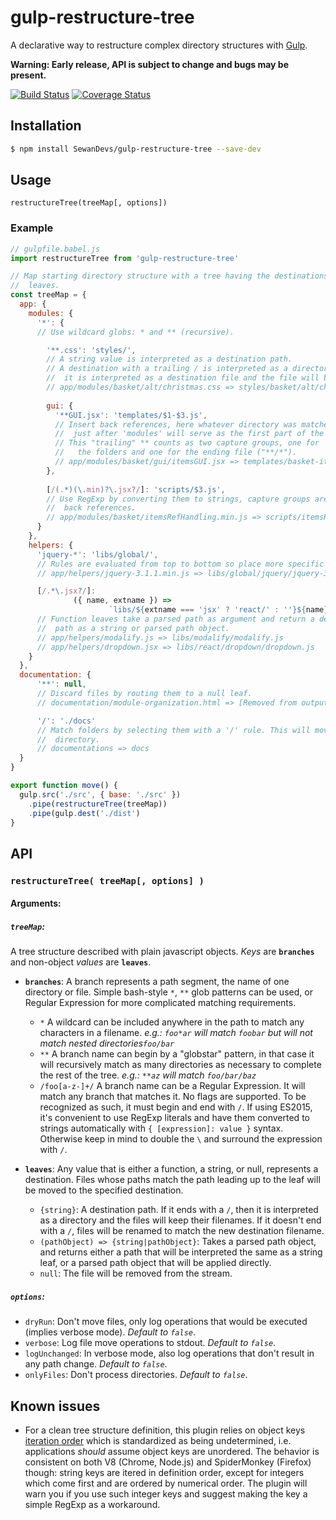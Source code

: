 # gulp-restructure-tree

A declarative way to restructure complex directory structures with [Gulp](https://github.com/gulpjs/gulp/tree/4.0).

**Warning: Early release, API is subject to change and bugs may be present.**

[![Build Status](https://travis-ci.org/SewanDevs/gulp-restructure-tree.svg?branch=master)](https://travis-ci.org/SewanDevs/gulp-restructure-tree)
[![Coverage Status](https://coveralls.io/repos/github/SewanDevs/gulp-restructure-tree/badge.svg?branch=master)](https://coveralls.io/github/SewanDevs/gulp-restructure-tree?branch=master)

## Installation

```bash
$ npm install SewanDevs/gulp-restructure-tree --save-dev
```

## Usage


`restructureTree(treeMap[, options])`

### Example

```javascript
// gulpfile.babel.js
import restructureTree from 'gulp-restructure-tree'

// Map starting directory structure with a tree having the destinations as its
//  leaves.
const treeMap = {
  app: {
    modules: { 
      '*': {
      // Use wildcard globs: * and ** (recursive).

        '**.css': 'styles/', 
        // A string value is interpreted as a destination path.
        // A destination with a trailing / is interpreted as a directory, without
        //  it is interpreted as a destination file and the file will be renamed.
        // app/modules/basket/alt/christmas.css => styles/basket/alt/christmas.css
        
        gui: {
          '**GUI.jsx': 'templates/$1-$3.js',
          // Insert back references, here whatever directory was matched by the *
          //  just after 'modules' will serve as the first part of the filename.
          // This "trailing" ** counts as two capture groups, one for
          //   the folders and one for the ending file ("**/*").
          // app/modules/basket/gui/itemsGUI.jsx => templates/basket-items.js 
        },
        
        [/(.*)(\.min)?\.jsx?/]: 'scripts/$3.js',
        // Use RegExp by converting them to strings, capture groups are used for the
        //  back references.
        // app/modules/basket/itemsRefHandling.min.js => scripts/itemsRefHandling.js
      }
    },
    helpers: {
      'jquery-*': 'libs/global/',
      // Rules are evaluated from top to bottom so place more specific rules on top.
      // app/helpers/jquery-3.1.1.min.js => libs/global/jquery/jquery-3.1.1.min.js

      [/.*\.jsx?/]:
              ({ name, extname }) =>
                      `libs/${extname === 'jsx' ? 'react/' : ''}${name}/${name}.js`
      // Function leaves take a parsed path as argument and return a destination
      //  path as a string or parsed path object.
      // app/helpers/modalify.js => libs/modalify/modalify.js
      // app/helpers/dropdown.jsx => libs/react/dropdown/dropdown.js
    }
  },
  documentation: {
      '**': null,
      // Discard files by routing them to a null leaf.
      // documentation/module-organization.html => [Removed from output]

      '/': './docs'
      // Match folders by selecting them with a '/' rule. This will move the empty
      //  directory.
      // documentations => docs
  }
}

export function move() {
  gulp.src('./src', { base: './src' })
    .pipe(restructureTree(treeMap))
    .pipe(gulp.dest('./dist')
}
```

## API

### `restructureTree( treeMap[, options] )`
#### Arguments:
##### `treeMap`:
A tree structure described with plain javascript objects. _Keys_ are **`branches`** and non-object _values_ are **`leaves`**.
  * **`branches`**:
     A branch represents a path segment, the name of one directory or file.
     Simple bash-style `*`, `**` glob patterns can be used, or Regular Expression for more complicated matching requirements.
     * `*` A wildcard can be included anywhere in the path to match any characters in a filename.
      _e.g.: `foo*ar` will match `foobar` but will not match nested directories`foo/bar`_
     * `**` A branch name can begin by a "globstar" pattern, in that case it will recursively match as many directories as necessary to complete the rest of the tree.
     _e.g.: `**az` will match `foo/bar/baz`_
     * `/foo[a-z-]+/` A branch name can be a Regular Expression. It will match any branch that matches it. No flags are supported. To be recognized as such, it must begin and end with `/`. If using ES2015, it's convenient to use RegExp literals and have them converted to strings automatically with `{ [expression]: value }` syntax. Otherwise keep in mind to double the `\` and surround the expression with `/`.

  * **`leaves`**:
      Any value that is either a function, a string, or null, represents a destination. Files whose paths match the path leading up to the leaf will be moved to the specified destination.
      * `{string}`: A destination path. If it ends with a `/`, then it is interpreted as a directory and the files will keep their filenames. If it doesn't end with a `/`, files will be renamed to match the new destination filename.
      * `(pathObject) => {string|pathObject}`: Takes a parsed path object, and returns either a path that will be interpreted the same as a string leaf, or a parsed path object that will be applied directly.
      * `null`: The file will be removed from the stream.
    
##### `options`:
  * `dryRun`: Don't move files, only log operations that would be executed (implies verbose mode). _Default to `false`_. 
  * `verbose`: Log file move operations to stdout. _Default to `false`_. 
  * `logUnchanged`: In verbose mode, also log operations that don't result in any path change. _Default to `false`_.
  * `onlyFiles`: Don't process directories. _Default to `false`_.

## Known issues

* For a clean tree structure definition, this plugin relies on object keys [iteration order](https://developer.mozilla.org/en-US/docs/Web/JavaScript/Reference/Statements/for...in) which is standardized as being undetermined, i.e. applications _should_ assume object keys are unordered. The behavior is consistent on both V8 (Chrome, Node.js) and SpiderMonkey (Firefox) though: string keys are itered in definition order, except for integers which come first and are ordered by numerical order. The plugin will warn you if you use such integer keys and suggest making the key a simple RegExp as a workaround.
